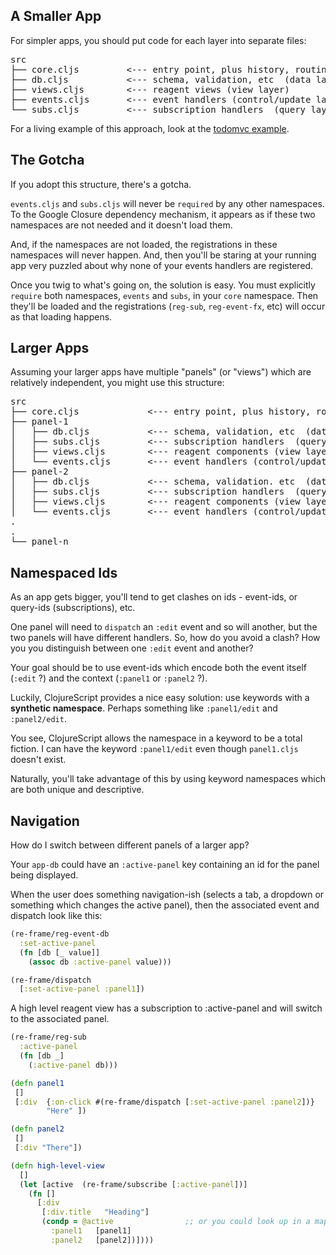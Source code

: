 ## A Smaller App 

For simpler apps, you should put code for each layer into separate files:
<pre>
src
├── core.cljs         <--- entry point, plus history, routing, etc
├── db.cljs           <--- schema, validation, etc  (data layer)
├── views.cljs        <--- reagent views (view layer)
├── events.cljs       <--- event handlers (control/update layer)
└── subs.cljs         <--- subscription handlers  (query layer)
</pre>

For a living example of this approach, look at the [todomvc example](https://github.com/day8/re-frame/tree/master/examples/todomvc).

## The Gotcha

If you adopt this structure, there's a gotcha.

`events.cljs` and `subs.cljs` will never be `required` by any other
namespaces. To the Google Closure dependency mechanism, it appears as
if these two namespaces are not needed and it doesn't load them.

And, if the namespaces are not loaded, the registrations in these namespaces will
never happen. And, then you'll be staring at your running app very 
puzzled about why none of your events handlers are registered.

Once you twig to what's going on, the solution is easy.  You must
explicitly `require` both namespaces, `events` and `subs`, in your `core`
namespace. Then they'll be loaded and the registrations (`reg-sub`, `reg-event-fx`,
etc) will occur as that loading happens.

## Larger Apps

Assuming your larger apps have multiple "panels" (or "views") which are
relatively independent, you might use this structure:
<pre>
src
├── core.cljs             <--- entry point, plus history, routing, etc
├── panel-1
│   ├── db.cljs           <--- schema, validation, etc  (data layer)
│   ├── subs.cljs         <--- subscription handlers  (query layer)
│   ├── views.cljs        <--- reagent components (view layer)
│   └── events.cljs       <--- event handlers (control/update layer)
├── panel-2
│   ├── db.cljs           <--- schema, validation. etc  (data layer)
│   ├── subs.cljs         <--- subscription handlers  (query layer)
│   ├── views.cljs        <--- reagent components (view layer)
│   └── events.cljs       <--- event handlers (control/update layer)
.
.
└── panel-n
</pre>


## Namespaced Ids

As an app gets bigger, you'll tend to get clashes on ids - event-ids, or query-ids (subscriptions), etc. 
 
One panel will need to `dispatch` an `:edit` event and so will 
another, but the two panels will have different handlers. 
So, how do you avoid a clash? How you you distinguish between 
one `:edit` event and another?

Your goal should be to use event-ids which encode both the event 
itself (`:edit` ?) and the context (`:panel1` or `:panel2` ?). 

Luckily, ClojureScript provides a nice easy solution: use keywords 
with a __synthetic namespace__. Perhaps something like `:panel1/edit` and `:panel2/edit`. 

You see, ClojureScript allows the namespace in a keyword to be a total
fiction. I can have the keyword `:panel1/edit` even though 
`panel1.cljs` doesn't exist. 

Naturally, you'll take advantage of this by using keyword namespaces 
which are both unique and descriptive.

## Navigation


How do I switch between different panels of a larger app?

Your `app-db` could have an `:active-panel` key containing an id for the panel being displayed.


When the user does something navigation-ish (selects a tab, a dropdown or something which changes the active panel), then the associated event and dispatch look like this:

```clj
(re-frame/reg-event-db
  :set-active-panel
  (fn [db [_ value]]
    (assoc db :active-panel value)))

(re-frame/dispatch
  [:set-active-panel :panel1])
```

A high level reagent view has a subscription to :active-panel and will switch to the associated panel.

```clj
(re-frame/reg-sub
  :active-panel
  (fn [db _]
    (:active-panel db)))

(defn panel1
 []
 [:div  {:on-click #(re-frame/dispatch [:set-active-panel :panel2])}
        "Here" ])

(defn panel2
 []
 [:div "There"])

(defn high-level-view
  []
  (let [active  (re-frame/subscribe [:active-panel])]
    (fn []
      [:div
       [:div.title   "Heading"]
       (condp = @active                ;; or you could look up in a map
         :panel1   [panel1]
         :panel2   [panel2])])))
```
